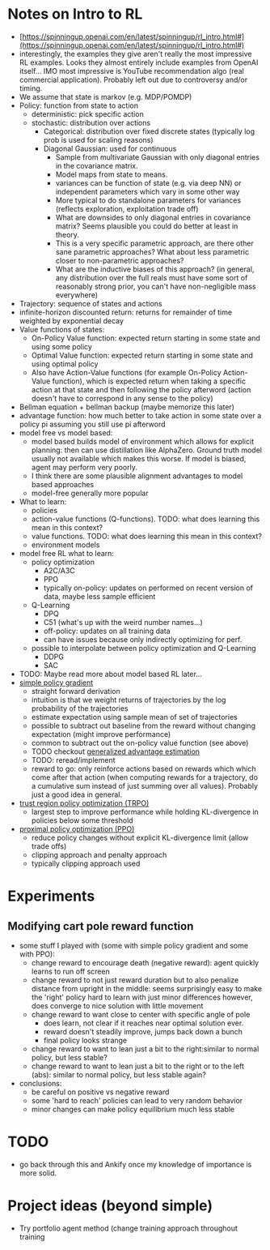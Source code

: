 # Notes on Intro to RL
 - [https://spinningup.openai.com/en/latest/spinningup/rl_intro.html#](https://spinningup.openai.com/en/latest/spinningup/rl_intro.html#)
 - interestingly, the examples they give aren't really the most impressive RL
   examples. Looks they almost entirely include examples from OpenAI itself...
   IMO most impressive is YouTube recommendation algo (real commercial
   application).  Probably left out due to controversy and/or timing.
 - We assume that state is markov (e.g. MDP/POMDP)
 - Policy: function from state to action
   - deterministic: pick specific action
   - stochastic: distribution over actions
     - Categorical: distribution over fixed discrete states (typically log prob
       is used for scaling reasons)
     - Diagonal Gaussian: used for continuous
        - Sample from multivariate Gaussian with only diagonal entries in the
          covariance matrix.
        - Model maps from state to means.
        - variances can be function of state (e.g. via deep NN) or independent
          parameters which vary in some other way
        - More typical to do standalone parameters for variances (reflects
          exploration, exploitation trade off)
        - What are downsides to only diagonal entries in covariance matrix?
          Seems plausible you could do better at least in theory.
        - This is a very specific parametric approach, are there other sane parametric approaches?
          What about less parametric closer to non-parametric approaches?
        - What are the inductive biases of this approach? (in general, any
          distribution over the full reals must have some sort of reasonably
          strong prior, you can't have non-negligible mass everywhere)
 - Trajectory: sequence of states and actions
 - infinite-horizon discounted return: returns for remainder of time weighted
   by exponential decay
 - Value functions of states:
   - On-Policy Value function: expected return starting in some state and using
     some policy
   - Optimal Value function: expected return starting in some state and using
     optimal policy
   - Also have Action-Value functions (for example On-Policy Action-Value
     function), which is expected return when taking a specific action at that
     state and then following the policy afterword (action doesn't have to
     correspond in any sense to the policy)
 - Bellman equation + bellman backup (maybe memorize this later)
 - advantage function: how much better to take action in some state over a
  policy pi assuming you still use pi afterword
 - model free vs model based:
   - model based builds model of environment which allows for explicit
     planning: then can use distillation like AlphaZero. Ground truth model
     usually not available which makes this worse. If model is biased,
     agent may perform very poorly.
   - I think there are some plausible alignment advantages to model based approaches
   - model-free generally more popular
 - What to learn:
   - policies
   - action-value functions (Q-functions). TODO: what does learning this mean
     in this context?
   - value functions. TODO: what does learning this mean in this context?
   - environment models
 - model free RL what to learn:
   - policy optimization
     - A2C/A3C
     - PPO
     - typically on-policy: updates on performed on recent version of data, maybe less sample efficient
   - Q-Learning
     - DPQ
     - C51 (what's up with the weird number names...)
     - off-policy: updates on all training data
     - can have issues because only indirectly optimizing for perf.
   - possible to interpolate between policy optimization and Q-Learning
     - DDPG
     - SAC
 - TODO: Maybe read more about model based RL later...
 - [simple policy gradient](https://spinningup.openai.com/en/latest/spinningup/rl_intro3.html#deriving-the-simplest-policy-gradient)
   - straight forward derivation
   - intuition is that we weight returns of trajectories by the log probability of the trajectories
   - estimate expectation using sample mean of set of trajectories 
   - possible to subtract out baseline from the reward without changing expectation (might improve performance)
   - common to subtract out the on-policy value function (see above)
   - TODO checkout [generalized advantage estimation](https://arxiv.org/abs/1506.02438)
   - TODO: reread/implement
   - reward to go: only reinforce actions based on rewards which which come
     after that action (when computing rewards for a trajectory, do a
     cumulative sum instead of just summing over all values).
     Probably just a good idea in general.
 - [trust region policy optimization (TRPO)](https://spinningup.openai.com/en/latest/algorithms/trpo.html)
   - largest step to improve performance while holding KL-divergence in policies below some threshold
 - [proximal policy optimization (PPO)](https://spinningup.openai.com/en/latest/algorithms/ppo.html)
   - reduce policy changes without explicit KL-divergence limit (allow trade offs)
   - clipping approach and penalty approach
   - typically clipping approach used

# Experiments

## Modifying cart pole reward function
 - some stuff I played with (some with simple policy gradient and some with PPO):
   - change reward to encourage death (negative reward): agent quickly learns
     to run off screen
   - change reward to not just reward duration but to also penalize distance
     from upright in the middle: seems surprisingly easy to make the 'right'
     policy hard to learn with just minor differences
     however, does converge to nice solution with little movement
   - change reward to want close to center with specific angle of pole
     - does learn, not clear if it reaches near optimal solution ever.
     - reward doesn't steadily improve, jumps back down a bunch
     - final policy looks strange
   - change reward to want to lean just a bit to the right:similar to normal
     policy, but less stable?
   - change reward to want to lean just a bit to the right or to the left
     (abs): similar to normal policy, but less stable again?
 - conclusions: 
   - be careful on positive vs negative reward
   - some 'hard to reach' policies can lead to very random behavior
   - minor changes can make policy equilibrium much less stable
     


      
# TODO 
 - go back through this and Ankify once my knowledge of importance is more solid.



# Project ideas (beyond simple)
 - Try portfolio agent method (change training approach throughout training 




